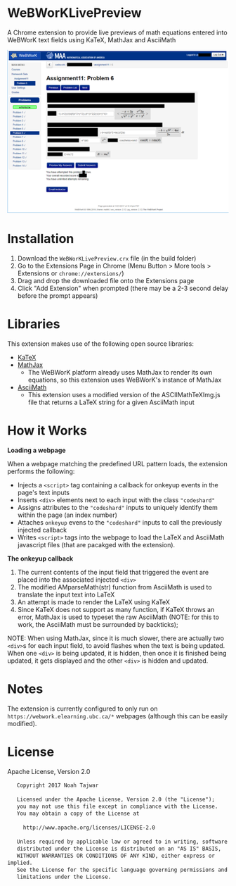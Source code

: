 # WeBWorKLivePreview
A Chrome extension to provide live previews of math equations entered into WeBWorK text fields using KaTeX, MathJax and AsciiMath

![Screenshot](/docs/Screenshot.png?raw=true)

# Installation
1. Download the ```WeBWorKLivePreview.crx``` file (in the build folder)
2. Go to the Extensions Page in Chrome (Menu Button > More tools > Extensions or ```chrome://extensions/```)
3. Drag and drop the downloaded file onto the Extensions page
4. Click "Add Extension" when prompted (there may be a 2-3 second delay before the prompt appears)

# Libraries
This extension makes use of the following open source libraries:
 * [KaTeX](https://khan.github.io/KaTeX/)
 * [MathJax](https://www.mathjax.org/)
   * The WeBWorK platform already uses MathJax to render its own equations, so this extension uses WeBWorK's
     instance of MathJax
 * [AsciiMath](http://asciimath.org/)
   * This extension uses a modified version of the ASCIIMathTeXImg.js file that returns a LaTeX string for a given AsciiMath input

# How it Works
**Loading a webpage**

When a webpage matching the predefined URL pattern loads, the extension performs the following:
* Injects a ```<script>``` tag containing a callback for onkeyup events in the page's text inputs
* Inserts ```<div>``` elements next to each input with the class ```"codeshard"```
* Assigns attributes to the ```"codeshard"``` inputs to uniquely identify them within the page (an index number)
* Attaches ```onkeyup``` evens to the ```"codeshard"``` inputs to call the previously injected callback
* Writes ```<script>``` tags into the webpage to load the LaTeX and AsciiMath javascript files (that are pacakged with the extension).

**The onkeyup callback**
1. The current contents of the input field that triggered the event are placed into the associated injected ```<div>```
2. The modified AMparseMath(str) function from AsciiMath is used to translate the input text into LaTeX
3. An attempt is made to render the LaTeX using KaTeX
4. Since KaTeX does not support as many function, if KaTeX throws an error, MathJax is used to typeset the raw AsciiMath (NOTE: for this to work, the AsciiMath must be surrounded by backticks);

NOTE: When using MathJax, since it is much slower, there are actually two ```<div>```s for each input field, to avoid flashes when the text is being updated.
When one ```<div>``` is being updated, it is hidden, then once it is finished being updated, it gets displayed
and the other ```<div>``` is hidden and updated.

# Notes
The extension is currently configured to only run on ```https://webwork.elearning.ubc.ca/*``` webpages (although this can be easily modified).

# License
Apache License, Version 2.0
```
   Copyright 2017 Noah Tajwar

   Licensed under the Apache License, Version 2.0 (the "License");
   you may not use this file except in compliance with the License.
   You may obtain a copy of the License at

     http://www.apache.org/licenses/LICENSE-2.0

   Unless required by applicable law or agreed to in writing, software
   distributed under the License is distributed on an "AS IS" BASIS,
   WITHOUT WARRANTIES OR CONDITIONS OF ANY KIND, either express or implied.
   See the License for the specific language governing permissions and
   limitations under the License.
```
